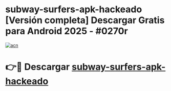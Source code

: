 # subway-surfers-apk-hackeado  [Versión completa] Descargar Gratis para Android 2025 - #0270r

[![acn](https://github.com/user-attachments/assets/0f9c940e-d8b0-45ae-aac7-cd30a18b3e1c)](https://apps.freeplayer.one?title=subway-surfers-apk-hackeado&ref=9F)

# 👉🔴 Descargar [subway-surfers-apk-hackeado](https://apps.freeplayer.one?title=subway-surfers-apk-hackeado&ref=9F)